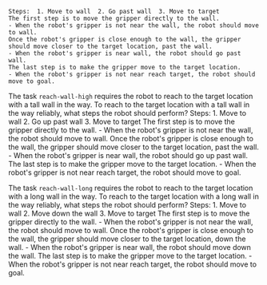 
    Steps:  1. Move to wall  2. Go past wall  3. Move to target
    The first step is to move the gripper directly to the wall. 
    - When the robot's gripper is not near the wall, the robot should move to wall.
    Once the robot's gripper is close enough to the wall, the gripper should move closer to the target location, past the wall.
    - When the robot's gripper is near wall, the robot should go past wall.
    The last step is to make the gripper move to the target location. 
    - When the robot's gripper is not near reach target, the robot should move to goal.

The task `reach-wall-high` requires the robot to reach to the target location with a tall wall in the way.
To reach to the target location with a tall wall in the way reliably, what steps the robot should perform?
    Steps:  1. Move to wall  2. Go up past wall  3. Move to target
    The first step is to move the gripper directly to the wall. 
    - When the robot's gripper is not near the wall, the robot should move to wall.
    Once the robot's gripper is close enough to the wall, the gripper should move closer to the target location, past the wall.
    - When the robot's gripper is near wall, the robot should go up past wall.
    The last step is to make the gripper move to the target location. 
    - When the robot's gripper is not near reach target, the robot should move to goal.

The task `reach-wall-long` requires the robot to reach to the target location with a long wall in the way.
To reach to the target location with a long wall in the way reliably, what steps the robot should perform?
    Steps:  1. Move to wall  2. Move down the wall  3. Move to target
    The first step is to move the gripper directly to the wall. 
    - When the robot's gripper is not near the wall, the robot should move to wall.
    Once the robot's gripper is close enough to the wall, the gripper should move closer to the target location, down the wall.
    - When the robot's gripper is near wall, the robot should move down the wall.
    The last step is to make the gripper move to the target location. 
    - When the robot's gripper is not near reach target, the robot should move to goal.

